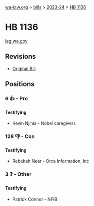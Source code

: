 [wa-law.org](/) > [bills](/bills/) > [2023-24](/bills/2023-24) > [HB 1136](/bills/2023-24/hb/1136/)

# HB 1136
[leg.wa.gov](https://app.leg.wa.gov/billsummary?BillNumber=1136&Year=2023&Initiative=false)

## Revisions
* [Original Bill](1/)

## Positions
### 6 👍 - Pro
#### Testifying
* Kevin Njihia - Nobel caregivers 

### 128 👎 - Con
#### Testifying
* Rebekah Near - Orca Information, Inc 

### 3 ❓ - Other
#### Testifying
* Patrick Connor - NFIB
